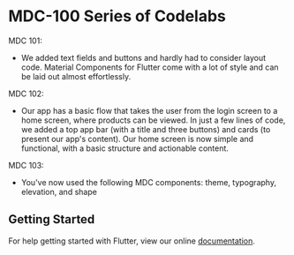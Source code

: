 # MDC-100 Series of Codelabs

MDC 101:
* We added text fields and buttons and hardly had to consider layout code.
 Material Components for Flutter come with a lot of style and can be laid out almost effortlessly.
 
MDC 102:
* Our app has a basic flow that takes the user from the login screen to a home screen,
 where products can be viewed. In just a few lines of code,
 we added a top app bar (with a title and three buttons)
 and cards (to present our app's content). Our home screen is now simple and functional,
 with a basic structure and actionable content.
 
 MDC 103:
 * You've now used the following MDC components: theme, typography, elevation, and shape

## Getting Started

For help getting started with Flutter, view our online
[documentation](https://flutter.io/).
